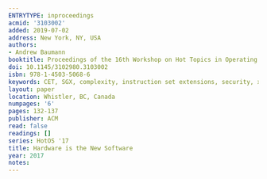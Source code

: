 ```yaml
---
ENTRYTYPE: inproceedings
acmid: '3103002'
added: 2019-07-02
address: New York, NY, USA
authors:
- Andrew Baumann
booktitle: Proceedings of the 16th Workshop on Hot Topics in Operating Systems
doi: 10.1145/3102980.3103002
isbn: 978-1-4503-5068-6
keywords: CET, SGX, complexity, instruction set extensions, security, x86
layout: paper
location: Whistler, BC, Canada
numpages: '6'
pages: 132-137
publisher: ACM
read: false
readings: []
series: HotOS '17
title: Hardware is the New Software
year: 2017
notes:
---
```

